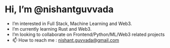 # Hi, I’m @nishantguvvada
- I’m interested in Full Stack, Machine Learning and Web3.
- I’m currently learning Rust and Web3.
- I’m looking to collaborate on Frontend/Python/ML/Web3 related projects
- 📫 How to reach me : nishant.guvvada@gmail.com
<!---
nishantguvvada/nishantguvvada is a ✨ special ✨ repository because its `README.md` (this file) appears on your GitHub profile.
You can click the Preview link to take a look at your changes.
--->
